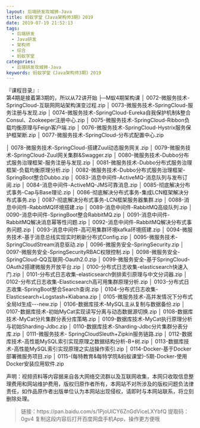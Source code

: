 ```yaml
---
layout: 后端研发攻城狮-Java
title: 蚂蚁学堂《Java架构师3期》2019
date: 2019-07-19 21:52:13
tags:
  - 后端研发
  - Java研发
  - 架构师
  - 综合
  - 蚂蚁学堂
categories:
  - 后端研发攻城狮-Java
keywords: 蚂蚁学堂《Java架构师3期》2019
---
```

『课程目录』:  
第4期是接着第3期的，所以从72讲开始
├─M蚁4期架构课
│      0072-微服务技术-SpringCloud-互联网网站架构演变过程.zip
│      0073-微服务技术-SpringCloud-服务注册与发现.zip
│      0074-微服务技术-SpringCloud-Eureka自我保护机制&整合Consul、Zookeeper注册中心.zip
│      0075-微服务技术-SpringCloud-Ribbon负载均衡原理与Feign客户端.zip
│      0076-微服务技术-SpringCloud-Hystrix服务保护框架断.zip
│      0077-微服务技术-SpringCloud-分布式配置中心.zip
<!-- more --> 
│      0078-微服务技术-SpringCloud-搭建Zuul动态服务网关.zip
│      0079-微服务技术-SpringCloud-Zuul网关集群&Swagger.zip
│      0080-微服务技术-Dubbo分布式服务治理框架-服务注册与发现.zip
│      0081-微服务技术-Dubbo分布式服务治理框架-负载均衡原理分析.zip
│      0082-微服务技术-Dubbo分布式服务治理框架-SpringBoot整合Dubbo.zip
│      0083-消息中间件-ActiveMQ-消息队列与发布订阅.zip
│      0084-消息中间件-ActiveMQ-JMS可靠消息.zip
│      0085-彻底解决分布式事务-Cap与Base理论.zip
│      0086-彻底解决分布式事务-集成LCN框架解决分布式事务.zip
│      0087-彻底解决分布式事务-LCN框架服务器集群.zip
│      0088-消息中间件-RabbitMQ环境搭建.zip
│      0089-消息中间件-RabbitMQ高级队列.zip
│      0090-消息中间件-SpringBoot整合RabbitMQ.zip
│      0091-消息中间件-RabbitMQ解决消息幂等性问题.zip
│      0092-消息中间件-RabbitMQ解决分布式事务问题.zip
│      0093-消息中间件-高可用集群环境kafka环境搭建.zip
│      0094-微服务技术-基于消息总线实现实时刷新分布式Config.zip
│      0095-微服务技术-SpringCloudStream消息驱动.zip
│      0096-微服务安全-SpringSecurity.zip
│      0097-微服务安全-SpringSecurityRBAC权限控制.zip
│      0098-微服务安全-SpringCloud-QQ互联网-Oauth2.0.zip
│      0099-微服务安全-基于SpringCloud-OAuth2搭建微服务开放平台.zip
│      0100-分布式日志收集-elasticsearch快速入门.zip
│      0101-分布式日志收集-elasticsearch倒排索引原理与中文分词器.zip
│      0102-分布式日志收集-Elasticsearch高可用集群原理分析.zip
│      0103-分布式日志收集-SpringBoot整合Search查询.zip
│      0104-分布式日志收集-Elasticsearch+Logstash+Kiabana.zip
│      0105-微服务技术-高并发情况下分布式全局Id生成---new.zip
│      0106-数据库技术-MySQL主从复制与数据备份.zip
│      0107-数据库技术-初始MyCat实现读写分离与动态数据源切换.zip
│      0108-数据库技术-MyCat分片集群分表分库策略.zip
│      0109-数据库技术-MyCat执行原理分析与初始Sharding-Jdbc.zip
│      0110-数据库技术-Sharding-Jdbc分片集群分表分库.zip
│      0111-微服务技术- SpringCloudSleuth+Zipkin服务链路.zip
│      0112-数据库技术-高性能MySQL索引实现原理之数据结构分析-B+树.zip
│      0113-数据库技术-高性能MySQL索引实现原理之实战操作索引.zip
│      0114-Docker-基于Docker部署微服务项目.zip
│      0115-(每特教育&每特学院&蚂蚁课堂)-5期-Docker-使用Docker安装应用软件.zip

<div class="post-copyright">
    <div class="post-copyright__author">
      <span class="post-copyright-meta">声明：视频资料等内容据来自各大网络交流群以及互联网收集，本网只收取信息整理费用和网站维护费用，版权归原作者所有，本网站不对所涉及的版权问题负法律责任，如作品原作者出版单位认为本网站出现侵权，请即时与本网站联系，将立刻删除处理。 </span>
    </div>
</div>

<blockquote class="blockquote-center">
链接：https://pan.baidu.com/s/1PjoUICY6ZnGdViceLXYbfQ 
提取码：0gv4 
复制这段内容后打开百度网盘手机App，操作更方便哦
</blockquote>

